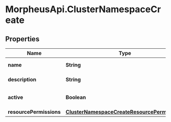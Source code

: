 # MorpheusApi.ClusterNamespaceCreate

## Properties

Name | Type | Description | Notes
------------ | ------------- | ------------- | -------------
**name** | **String** | Namespace name | 
**description** | **String** | Namespace description | [optional] 
**active** | **Boolean** | Namespace active | [optional] [default to false]
**resourcePermissions** | [**ClusterNamespaceCreateResourcePermissions**](ClusterNamespaceCreateResourcePermissions.md) |  | [optional] 


